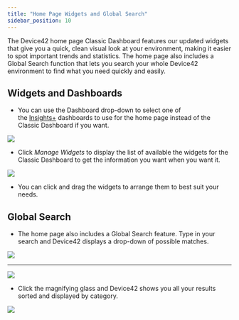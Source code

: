 ```yaml
---
title: "Home Page Widgets and Global Search"
sidebar_position: 10
---
```


The Device42 home page Classic Dashboard features our updated widgets that give you a quick, clean visual look at your environment, making it easier to spot important trends and statistics. The home page also includes a Global Search function that lets you search your whole Device42 environment to find what you need quickly and easily.

## Widgets and Dashboards

- You can use the Dashboard drop-down to select one of the [Insights+](../reports/reports/insights-plus.mdx) dashboards to use for the home page instead of the Classic Dashboard if you want.

![](/assets/images/D42-21560_home-page-dashboard-menu.png)

- Click _Manage Widgets_ to display the list of available the widgets for the Classic Dashboard to get the information you want when you want it.

![](/assets/images/D42-21560_home-page-dashboard-widgets.png)

- You can click and drag the widgets to arrange them to best suit your needs.

## Global Search

- The home page also includes a Global Search feature. Type in your search and Device42 displays a drop-down of possible matches.

![](/assets/images/D42-21560_search-1-start.png)

* * *

![](/assets/images/D42-21560_search-2-drop-down.png)

- Click the magnifying glass and Device42 shows you all your results sorted and displayed by category.

![](/assets/images/D42-21560_search-3-results.png)
